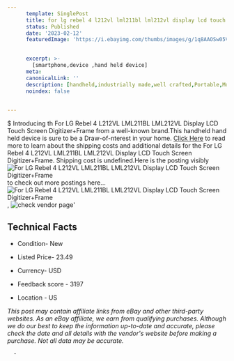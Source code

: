 ```yaml
---
      template: SinglePost
      title: for lg rebel 4 l212vl lml211bl lml212vl display lcd touch screen digitizer frame
      status: Published
      date: '2023-02-12'
      featuredImage: 'https://i.ebayimg.com/thumbs/images/g/1q8AAOSw05VhqEgZ/s-l225.jpg'
       

      excerpt: >-
        [smartphone,device ,hand held device]
      meta:
      canonicalLink: ''
      description: [handheld,industrially made,well crafted,Portable,Mobile,Compact,Convenient,Lightweight,Maneuverable,Man-portable,Miniature,Carriable,Hand-held,Light,Holdable,Transportable,Mobile device,Pocket-sized,On-the-go,Wireless,Cordless,Compact size,Convenient size, smartphone,device ,hand held device]
      noindex: false
      

---
```

$
      Introducing th For LG Rebel 4 L212VL LML211BL LML212VL Display LCD Touch Screen Digitizer+Frame from a well-known brand.This handheld hand held device is sure to be a Draw-of-nterest in your home. [Click Here](https://www.ebay.com/itm/403330626685?hash=item5de860f47d%3Ag%3A1q8AAOSw05VhqEgZ&mkevt=1&mkcid=1&mkrid=711-53200-19255-0&campid=%253CePNCampaignId%253E&customid=%253CreferenceId%253E&toolid=10049) to read more to learn about the shipping costs and additional details for the For LG Rebel 4 L212VL LML211BL LML212VL Display LCD Touch Screen Digitizer+Frame. Shipping cost is undefined.Here is the posting visibly ![For LG Rebel 4 L212VL LML211BL LML212VL Display LCD Touch Screen Digitizer+Frame](https://i.ebayimg.com/thumbs/images/g/1q8AAOSw05VhqEgZ/s-l225.jpg) to check out more postings here... ![For LG Rebel 4 L212VL LML211BL LML212VL Display LCD Touch Screen Digitizer+Frame](https://i.ebayimg.com/images/g/1q8AAOSw05VhqEgZ/s-l1200.jpg), ![check vendor page](https://origin-galleryplus.ebayimg.com/ws/web/403330626685_2_0_1/225x225.jpg,https://origin-galleryplus.ebayimg.com/ws/web/403330626685_3_0_1/225x225.jpg,https://origin-galleryplus.ebayimg.com/ws/web/403330626685_4_0_1/225x225.jpg,https://origin-galleryplus.ebayimg.com/ws/web/403330626685_5_0_1/225x225.jpg,https://origin-galleryplus.ebayimg.com/ws/web/403330626685_6_0_1/225x225.jpg)'

      

 ## Technical Facts 



     
      

 - Condition- New 


      

 - Listed Price- 23.49 


      

 - Currency- USD 


      

 - Feedback score - 3197 


      

 - Location - US 


      
      

 *_This post may contain affiliate links from eBay and other third-party websites. As an eBay affiliate, we earn from qualifying purchases. Although we do our best to keep the information up-to-date and accurate, please check the date and all details with the vendor's website before making a purchase. Not all data may be accurate._*




      -

